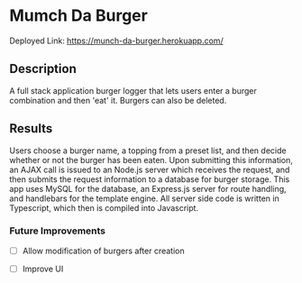 # Mumch Da Burger

Deployed Link: https://munch-da-burger.herokuapp.com/

## Description
A full stack application burger logger that lets users enter a burger combination and then 'eat' it. Burgers can also be deleted.

## Results
Users choose a burger name, a topping from a preset list, and then decide whether or not the burger has been eaten. Upon submitting this information, an AJAX call is issued to an Node.js server which receives the request, and then submits the request information to a database for burger storage. This app uses MySQL for the database, an Express.js server for route handling, and handlebars for the template engine. All server side code is written in Typescript, which then is compiled into Javascript.

### Future Improvements
- [ ] Allow modification of burgers after creation
- [ ] Improve UI

